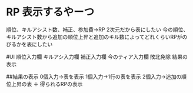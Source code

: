 # RP 表示するやーつ
順位、キルアシスト数、補正、参加費->RP
2次元だから表にしたい
今の順位、キルアシスト数から追加の順位上昇と追加のキル数によってどれくらいRPがのびるかを表にしたい

#UI
順位入力欄 キルアシ入力欄 補正入力欄 今のティア入力欄 敗北免除
結果の表示

##結果の表示
0個入力->表を表示
1個入力->1行の表を表示
2個入力->追加の順位上昇の表 ＋ 得られるRPの表示
